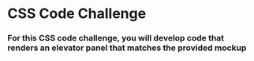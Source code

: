 # CSS Code Challenge

### For this CSS code challenge, you will develop code that renders an elevator panel that matches the provided mockup